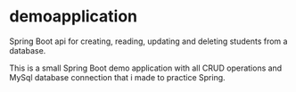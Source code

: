 # demoapplication

Spring Boot api for creating, reading, updating and deleting students from a database.

This is a small Spring Boot demo application with all CRUD operations and MySql database connection that i made to practice Spring.
